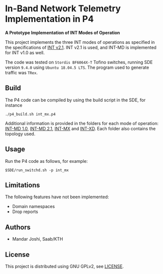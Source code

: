 # In-Band Network Telemetry Implementation in P4

**A Prototype Implementation of INT Modes of Operation**

This project implements the three INT modes of operations as specified in the specifications of [INT v2.1](https://github.com/p4lang/p4-applications/blob/master/docs/INT_v2_1.pdf). INT v2.1 is used, and INT-MD is implemented for INT v1.0 as well.

The code was tested on `Stordis BF6064X-T` Tofino switches, running SDE version `9.4.0` using `Ubuntu 18.04.5 LTS`. The program used to generate traffic was `TRex`.

## Build

The P4 code can be compiled by using the build script in the SDE, for instance
```
./p4_build.sh int_mx.p4
```

Additional information is provided in the folders for each mode of operation: [INT-MD 1.0](int-md-1-0/README.md), [INT-MD 2.1](int-md-2-1/README.md), [INT-MX](int-mx/README.md) and [INT-XD](int-xd/README.md). Each folder also contains the topology used. 

## Usage

Run the P4 code as follows, for example:
```
$SDE/run_switchd.sh -p int_mx
```

## Limitations

The following features have not been implemented:
- Domain namespaces
- Drop reports

## Authors

- Mandar Joshi, Saab/KTH

## License

This project is distributed using GNU GPLv2, see [LICENSE](LICENSE).
